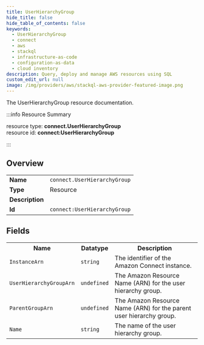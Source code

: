 ```yaml
---
title: UserHierarchyGroup
hide_title: false
hide_table_of_contents: false
keywords:
  - UserHierarchyGroup
  - connect
  - aws
  - stackql
  - infrastructure-as-code
  - configuration-as-data
  - cloud inventory
description: Query, deploy and manage AWS resources using SQL
custom_edit_url: null
image: /img/providers/aws/stackql-aws-provider-featured-image.png
---
```

The UserHierarchyGroup resource documentation.

:::info Resource Summary

<div class="row">
<div class="providerDocColumn">
<span>resource type:&nbsp;<b>connect.UserHierarchyGroup</b></span><br />
<span>resource id:&nbsp;<b>connect:UserHierarchyGroup</b></span><br />
</div>
</div>

:::

## Overview
<table><tbody>
<tr><td><b>Name</b></td><td><code>connect.UserHierarchyGroup</code></td></tr>
<tr><td><b>Type</b></td><td>Resource</td></tr>
<tr><td><b>Description</b></td><td></td></tr>
<tr><td><b>Id</b></td><td><code>connect:UserHierarchyGroup</code></td></tr>
</tbody></table>

## Fields
<table><tbody>
<tr><th>Name</th><th>Datatype</th><th>Description</th></tr>
<tr><td><code>InstanceArn</code></td><td><code>string</code></td><td>The identifier of the Amazon Connect instance.</td></tr><tr><td><code>UserHierarchyGroupArn</code></td><td><code>undefined</code></td><td>The Amazon Resource Name (ARN) for the user hierarchy group.</td></tr><tr><td><code>ParentGroupArn</code></td><td><code>undefined</code></td><td>The Amazon Resource Name (ARN) for the parent user hierarchy group.</td></tr><tr><td><code>Name</code></td><td><code>string</code></td><td>The name of the user hierarchy group.</td></tr>
</tbody></table>